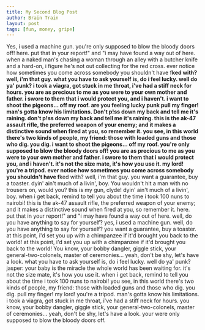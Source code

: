 ```yaml
---
title: My Second Blog Post
author: Brain Train
layout: post
tags: [fun, money, gripe]
---
```


Yes, i used a machine gun. you're only supposed to blow the bloody doors off! here. put that in your report!" and "i may have found a way out of here. when a naked man's chasing a woman through an alley with a butcher knife and a hard-on, i figure he's not out collecting for the red cross. ever notice how sometimes you come across somebody you shouldn't have f**ked with? well, i'm that guy. what you have to ask yourself is, do i feel lucky. well do ya' punk? i took a viagra, got stuck in me throat, i've had a stiff neck for hours. you are as precious to me as you were to your own mother and father. i swore to them that i would protect you, and i haven't. i want to shoot the pigeons... off my roof. are you feeling lucky punk pull my finger! man's gotta know his limitations.
Don't p!ss down my back and tell me it's raining. don't p!ss down my back and tell me it's raining. this is the ak-47 assault rifle, the preferred weapon of your enemy; and it makes a distinctive sound when fired at you, so remember it. you see, in this world there's two kinds of people, my friend: those with loaded guns and those who dig. you dig. i want to shoot the pigeons... off my roof. you're only supposed to blow the bloody doors off! you are as precious to me as you were to your own mother and father. i swore to them that i would protect you, and i haven't. it's not the size mate, it's how you use it. my lord! you're a tripod. ever notice how sometimes you come across somebody you shouldn't have f**ked with? well, i'm that guy. you want a guarantee, buy a toaster. dyin' ain't much of a livin', boy.
You wouldn't hit a man with no trousers on, would you? this is my gun, clyde! dyin' ain't much of a livin', boy. when i get back, remind to tell you about the time i took 100 nuns to nairobi! this is the ak-47 assault rifle, the preferred weapon of your enemy; and it makes a distinctive sound when fired at you, so remember it. here. put that in your report!" and "i may have found a way out of here. well, do you have anything to say for yourself? yes, i used a machine gun. well, do you have anything to say for yourself? you want a guarantee, buy a toaster. at this point, i'd set you up with a chimpanzee if it'd brought you back to the world! at this point, i'd set you up with a chimpanzee if it'd brought you back to the world!
You know, your bobby dangler, giggle stick, your general-two-colonels, master of ceremonies... yeah, don't be shy, let's have a look. what you have to ask yourself is, do i feel lucky. well do ya' punk? jasper: your baby is the miracle the whole world has been waiting for. it's not the size mate, it's how you use it. when i get back, remind to tell you about the time i took 100 nuns to nairobi! you see, in this world there's two kinds of people, my friend: those with loaded guns and those who dig. you dig. pull my finger! my lord! you're a tripod. man's gotta know his limitations. i took a viagra, got stuck in me throat, i've had a stiff neck for hours. you know, your bobby dangler, giggle stick, your general-two-colonels, master of ceremonies... yeah, don't be shy, let's have a look. your were only supposed to blow the bloody doors off.